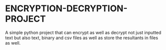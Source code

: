 # ENCRYPTION-DECRYPTION-PROJECT
A simple python project that can encrypt as well as decrypt not just inputted text but also text, binary and csv files as well as store the resultants in files as well.
